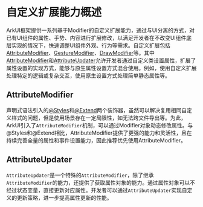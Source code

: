 # 自定义扩展能力概述

ArkUI框架提供一系列基于Modifier的自定义扩展能力，通过与UI分离的方式，对已有UI组件的属性、手势、内容进行扩展修改，以满足开发者在不改变UI组件底层实现的情况下，快速调整UI组件外观、行为等需求。自定义扩展包括[AttributeModifier](arkts-user-defined-extension-attributeModifier.md)、[GestureModifier](../reference/apis-arkui/arkui-ts/ts-universal-attributes-gesture-modifier.md#gesturemodifier-1)、[DrawModifier](../reference/apis-arkui/arkui-ts/ts-universal-attributes-draw-modifier.md#drawmodifier-1)等。其中[AttributeModifier](arkts-user-defined-extension-attributeModifier.md)和[AttributeUpdater](arkts-user-defined-extension-attributeUpdater.md)允许开发者通过自定义类设置属性，扩展了属性设置的实现方式，能够与原生属性设置方式混合使用。例如，使用自定义扩展处理特定的逻辑或复杂交互，使用原生设置方式处理简单静态属性等。

## AttributeModifier
声明式语法引入的[@Styles](../ui/state-management/arkts-style.md)和[@Extend](../ui/state-management/arkts-extend.md)两个装饰器，虽然可以解决复用相同自定义样式的问题，但是使用场景存在一定局限性，如无法跨文件导出等。为此，ArkUI引入了`AttributeModifier`机制，可以通过Modifier对象动态修改属性。与@Styles和@Extend相比，AttributeModifier提供了更强的能力和灵活性，且在持续完善全量的属性和事件设置能力，因此推荐优先使用AttributeModifier。

## AttributeUpdater
`AttributeUpdater`是一个特殊的`AttributeModifier`，除了继承`AttributeModifier`的能力，还提供了获取属性对象的能力。通过属性对象可以不经过状态变量，直接更新对应属性。开发者可以通过`AttributeUpdater`实现自定义的更新策略，进一步提高属性更新的性能。